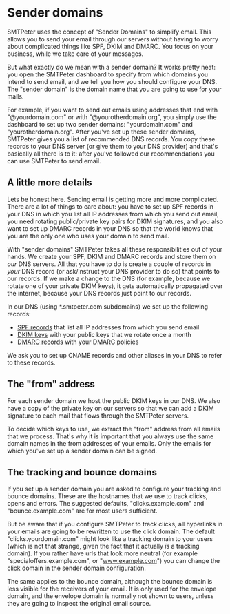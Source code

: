 # Sender domains

SMTPeter uses the concept of "Sender Domains" to simplify email. This allows 
you to send your email through our servers without having to worry about 
complicated things like SPF, DKIM and DMARC. You focus on your business, 
while we take care of your messages.

But what exactly do we mean with a sender domain? It works pretty neat: 
you open the SMTPeter dashboard to specify from which domains you intend 
to send email, and we tell you how you should configure your DNS. The
"sender domain" is the domain name that you are going to use for your
mails.

For example, if you want to send out emails using addresses that end with 
"@yourdomain.com" or with "@yourotherdomain.org", you simply use the dashboard 
to set up two sender domains: "yourdomain.com" and "yourotherdomain.org". After 
you've set up these sender domains, SMTPeter gives you a list of recommended 
DNS records. You copy these records to your DNS server (or give them to your 
DNS provider) and that's basically all there is to it: after you've followed 
our recommendations you can use SMTPeter to send email.


## A little more details

Lets be honest here. Sending email is getting more and more complicated. 
There are a lot of things to care about: you have to set up SPF records in 
your DNS in which you list all IP addresses from which you send out email, 
you need rotating public/private key pairs for DKIM signatures, and you 
also want to set up DMARC records in your DNS so that the world knows that 
you are the only one who uses your domain to send mail.

With "sender domains" SMTPeter takes all these responsibilities out of your 
hands. We create your SPF, DKIM and DMARC records and store them 
on _our_ DNS servers. All that you have to do is create a couple of records 
in _your_ DNS record (or ask/instruct your DNS provider to do so) that points 
to our records. If we make a change to the DNS (for example, because we rotate 
one of your private DKIM keys), it gets automatically propagated over the 
internet, because your DNS records just point to our records.

In our DNS (using *.smtpeter.com subdomains) we set up the following records:

- [SPF records](spf-validation) that list all IP addresses from which you send email
- [DKIM keys](dkim-signing) with your public keys that we rotate once a month
- [DMARC records](dmarc-deployment) with your DMARC policies

We ask you to set up CNAME records and other aliases in your DNS to refer
to these records. 

## The "from" address

For each sender domain we host the public DKIM keys in our DNS. We also
have a copy of the private key on our servers so that we can add a DKIM 
signature to each mail that flows through the SMTPeter servers.

To decide which keys to use, we extract the "from" address from all
emails that we process. That's why it is important that you always use
the same domain names in the from addresses of your emails. Only the 
emails for which you've set up a sender domain can be signed.

## The tracking and bounce domains

If you set up a sender domain you are asked to configure your tracking and
bounce domains. These are the hostnames that we use to track clicks,
opens and errors. The suggested defaults, "clicks.example.com" and 
"bounce.example.com" are for most users sufficient. 

But be aware that if you configure SMTPeter to track clicks, all hyperlinks 
in your emails are going to be rewritten to use the click domain. The default
"clicks.yourdomain.com" might look like a tracking domain to your users (which 
is not that strange, given the fact that it actually _is_ a tracking domain).
If you rather have urls that look more neutral (for example "specialoffers.example.com",
or "www.example.com") you can change the click domain in the
sender domain configuration.

The same applies to the bounce domain, although the bounce domain is less 
visible for the receivers of your email. It is only used for the envelope
domain, and the envelope domain is normally not shown to users, unless they
are going to inspect the original email source.



